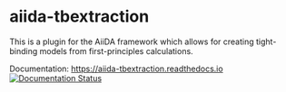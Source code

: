 # aiida-tbextraction

This is a plugin for the AiiDA framework which allows for creating tight-binding models from first-principles calculations.

Documentation: https://aiida-tbextraction.readthedocs.io [![Documentation Status](https://readthedocs.org/projects/aiida-tbextraction/badge/?version=latest)](https://aiida-tbextraction.readthedocs.io/en/latest/?badge=latest)
